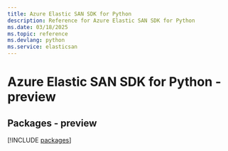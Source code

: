 ```yaml
---
title: Azure Elastic SAN SDK for Python
description: Reference for Azure Elastic SAN SDK for Python
ms.date: 03/18/2025
ms.topic: reference
ms.devlang: python
ms.service: elasticsan
---
```

# Azure Elastic SAN SDK for Python - preview
## Packages - preview
[!INCLUDE [packages](elastic-san-index.md)]